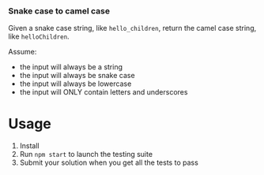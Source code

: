 ### Snake case to camel case

Given a snake case string, like `hello_children`, return the camel case string, like `helloChildren`.

Assume:

- the input will always be a string
- the input will always be snake case
- the input will always be lowercase
- the input will ONLY contain letters and underscores

# Usage

1. Install
2. Run `npm start` to launch the testing suite
3. Submit your solution when you get all the tests to pass
